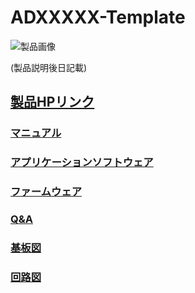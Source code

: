# ADXXXXX-Template

![製品画像]()

(製品説明後日記載)


## [製品HPリンク](http://bit-trade-one.co.jp/) 

### [マニュアル](https://github.com/bit-trade-one/-ADXXXXX-Template/raw/master/Manual)

### [アプリケーションソフトウェア](https://github.com/bit-trade-one/-ADXXXXX-Template/raw/master/App/)  

### [ファームウェア](https://github.com/bit-trade-one/-ADXXXXX-Template/raw/master/Firmware/)

### [Q&A](FAQ.md)

### [基板図](https://github.com/bit-trade-one/-ADXXXXX-Template/blob/master/Dimensions/-ADXXXXX-Template-Dimensions.pdf)

### [回路図](https://github.com/bit-trade-one/-ADXXXXX-Templateo/blob/master/Schematics/-ADXXXXX-Template-Schematics.pdf)
